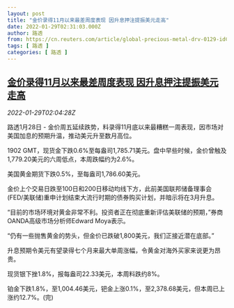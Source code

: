```yaml
---
layout: post
title: "金价录得11月以来最差周度表现 因升息押注提振美元走高"
date: 2022-01-29T02:31:03.000Z
author: 路透
from: https://cn.reuters.com/article/global-precious-metal-drv-0129-idCNKBS2K301M
tags: [ 路透 ]
categories: [ 路透 ]
---
```

<!--1643423463000-->
[金价录得11月以来最差周度表现 因升息押注提振美元走高](https://cn.reuters.com/article/global-precious-metal-drv-0129-idCNKBS2K301M)
------

<div>
<div><i>2022-01-29T02:04:28Z</i></div><p>路透1月28日 - 金价周五延续跌势，料录得11月底以来最糟糕一周表现，因市场对美国加息的预期升温，推动美元升至数月高位。</p><p>1902 GMT，现货金下跌0.6%至每盎司1,785.71美元。盘中早些时候，金价曾触及1,779.20美元的六周低点，本周跌幅约为2.6%。</p><p>美国黄金期货下跌0.5%，至每盎司1,786.60美元。</p><p>金价上个交易日跌至100日和200日移动均线下方，此前美国联邦储备理事会(FED/美联储)重申计划结束大流行时期的债券购买计划，并暗示将在3月升息。</p><p>“目前的市场环境对黄金非常不利。投资者正在彻底重新评估美联储的预期，”券商OANDA高级市场分析师Edward Moya表示。</p><p>“仍有一些抛售黄金的势头，但金价已跌破1,800美元，我们正接近潜在底部。”</p><p>升息预期令美元有望录得七个月来最大单周涨幅，令黄金对海外买家来说更为昂贵。</p><p>现货银下挫1.8%，报每盎司22.33美元，本周料跌约8%。</p><p>铂金下跌1.8%，至1,004.46美元，钯金上涨0.1%，至2,378.68美元，但本周已上涨约12.7%。(完)</p>
</div>
